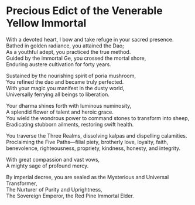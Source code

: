 # Precious Edict of the Venerable Yellow Immortal

With a devoted heart, I bow and take refuge in your sacred presence.  
Bathed in golden radiance, you attained the Dao;  
As a youthful adept, you practiced the true method.  
Guided by the immortal Ge, you crossed the mortal shore,  
Enduring austere cultivation for forty years.  

Sustained by the nourishing spirit of poria mushroom,  
You refined the dao and became truly perfected.  
With your magic you manifest in the dusty world,  
Universally ferrying all beings to liberation.  

Your dharma shines forth with luminous numinosity,  
A splendid flower of talent and heroic grace.  
You wield the wondrous power to command stones to transform into sheep,  
Eradicating stubborn ailments, restoring swift health.  

You traverse the Three Realms, dissolving kalpas and dispelling calamities.  
Proclaiming the Five Paths—filial piety, brotherly love, loyalty, faith, benevolence, righteousness, propriety, kindness, honesty, and integrity.  

With great compassion and vast vows,  
A mighty sage of profound mercy.  

By imperial decree, you are sealed as the Mysterious and Universal Transformer,  
The Nurturer of Purity and Uprightness,  
The Sovereign Emperor, the Red Pine Immortal Elder.